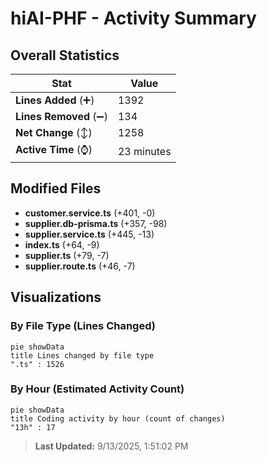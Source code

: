 # hiAI-PHF - Activity Summary 

## Overall Statistics

| Stat                   | Value                                                             |
| ---------------------- | ----------------------------------------------------------------- |
| **Lines Added** (➕)   | 1392                                          |
| **Lines Removed** (➖) | 134                                        |
| **Net Change** (↕)    | 1258                |
| **Active Time** (⌚)   | 23 minutes |


## Modified Files
- **customer.service.ts** (+401, -0)
- **supplier.db-prisma.ts** (+357, -98)
- **supplier.service.ts** (+445, -13)
- **index.ts** (+64, -9)
- **supplier.ts** (+79, -7)
- **supplier.route.ts** (+46, -7)

## Visualizations

### By File Type (Lines Changed)

```mermaid
pie showData
title Lines changed by file type
".ts" : 1526
```

### By Hour (Estimated Activity Count)

```mermaid
pie showData
title Coding activity by hour (count of changes)
"13h" : 17
```


> **Last Updated:** 9/13/2025, 1:51:02 PM